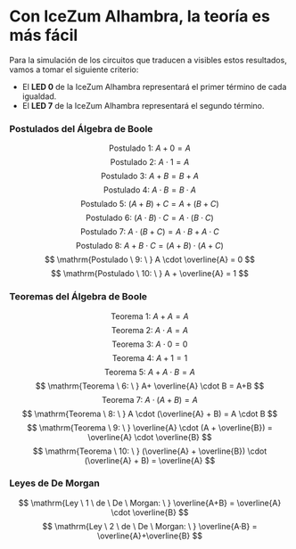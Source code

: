 # Con IceZum Alhambra, la teoría es más fácil

Para la simulación de los circuitos que traducen a visibles estos resultados, vamos a tomar el siguiente criterio:
- El **LED 0** de la IceZum Alhambra representará el primer término de cada igualdad.
- El **LED 7** de la IceZum Alhambra representará el segundo término.


### Postulados del Álgebra de Boole


$$
\mathrm{Postulado \ 1: \ } A+0 = A
$$
$$
\mathrm{Postulado \ 2: \ } A \cdot 1 = A
$$
$$
\mathrm{Postulado \ 3: \ } A+B = B+A
$$
$$
\mathrm{Postulado \ 4: \ } A \cdot B = B \cdot A
$$
$$
\mathrm{Postulado \ 5: \ } (A + B) + C= A+(B+C)
$$
$$
\mathrm{Postulado \ 6: \ } (A \cdot B) \cdot C = A \cdot (B \cdot C)
$$
$$
\mathrm{Postulado \ 7: \ } A \cdot (B+C) = A\cdot B + A \cdot C
$$
$$
\mathrm{Postulado \ 8: \ } A + B \cdot C = (A+B) \cdot (A+C)
$$
$$
\mathrm{Postulado \ 9: \ } A \cdot \overline{A} = 0
$$
$$
\mathrm{Postulado \ 10: \ } A + \overline{A} = 1
$$

### Teoremas del Álgebra de Boole

$$
\mathrm{Teorema \ 1: \ } A+A = A
$$
$$
\mathrm{Teorema \ 2: \ } A \cdot A = A
$$
$$
\mathrm{Teorema \ 3: \ } A \cdot 0 = 0
$$
$$
\mathrm{Teorema \ 4: \ } A+1 = 1
$$
$$
\mathrm{Teorema \ 5: \ } A+A \cdot B = A
$$
$$
\mathrm{Teorema \ 6: \ } A+ \overline{A} \cdot B = A+B
$$
$$
\mathrm{Teorema \ 7: \ } A \cdot (A + B) = A
$$
$$
\mathrm{Teorema \ 8: \ } A \cdot (\overline{A} + B) = A \cdot B
$$
$$
\mathrm{Teorema \ 9: \ } \overline{A} \cdot (A + \overline{B}) = \overline{A} \cdot \overline{B}
$$
$$
\mathrm{Teorema \ 10: \ } (\overline{A} + \overline{B}) \cdot (\overline{A} + B) = \overline{A}
$$

### Leyes de De Morgan
$$
\mathrm{Ley \ 1 \ de \ De \ Morgan: \ } \overline{A+B} = \overline{A} \cdot \overline{B}
$$
$$
\mathrm{Ley \ 2 \ de \ De \ Morgan: \ } \overline{A·B} = \overline{A}+\overline{B}
$$
